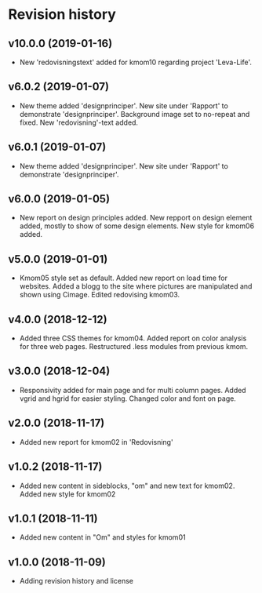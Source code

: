 Revision history
===================

v10.0.0 (2019-01-16)
--------------------

* New 'redovisningstext' added for kmom10 regarding project 'Leva-Life'.


v6.0.2 (2019-01-07)
--------------------

* New theme added 'designprinciper'. New site under 'Rapport' to demonstrate 'designprinciper'. Background image set to no-repeat and fixed. New 'redovisning'-text added.


v6.0.1 (2019-01-07)
--------------------

* New theme added 'designprinciper'. New site under 'Rapport' to demonstrate 'designprinciper'.


v6.0.0 (2019-01-05)
--------------------

* New report on design principles added. New repport on design element added, mostly to show of some design elements. New style for kmom06 added.


v5.0.0 (2019-01-01)
--------------------

* Kmom05 style set as default. Added new report on load time for websites. Added a blogg to the site where pictures are manipulated and shown using Cimage. Edited redovising kmom03.


v4.0.0 (2018-12-12)
--------------------

* Added three CSS themes for kmom04. Added report on color analysis for three web pages. Restructured .less modules from previous kmom.


v3.0.0 (2018-12-04)
--------------------

* Responsivity added for main page and for multi column pages. Added vgrid and hgrid for easier styling. Changed color and font on page.


v2.0.0 (2018-11-17)
--------------------

* Added new report for kmom02 in 'Redovisning'


v1.0.2 (2018-11-17)
--------------------

* Added new content in sideblocks, "om" and new text for kmom02. Added new style for kmom02



v1.0.1 (2018-11-11)
--------------------

* Added new content in "Om" and styles for kmom01



v1.0.0 (2018-11-09)
--------------------

* Adding revision history and license
